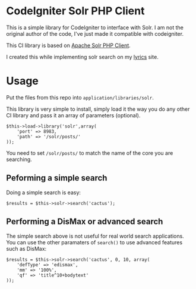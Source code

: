 CodeIgniter Solr PHP Client
===========================

This is a simple library for CodeIgniter to interface with Solr. I am not the original author of the code, I've just made it compatible with codeigniter.

This CI library is based on [Apache Solr PHP Client](https://code.google.com/p/solr-php-client/).

I created this while implementing solr search on my [lyrics](http://decoda.com) site.

Usage
=====

Put the files from this repo into `application/libraries/solr`.

This library is very simple to install, simply load it the way you do any other CI library and pass it an array of parameters (optional).

    $this->load->library('solr',array(
        'port' => 8983,
        'path' => '/solr/posts/'
    ));

You need to set `/solr/posts/` to match the name of the core you are searching.

Peforming a simple search
-------------------------
Doing a simple search is easy:

    $results = $this->solr->search('cactus');

Performing a DisMax or advanced search
--------------------------------------
The simple search above is not useful for real world search applications. You can use the other paramaters of `search()` to use advanced features such as DisMax:

    $results = $this->solr->search('cactus', 0, 10, array(
        'defType' => 'edismax',
        'mm' => '100%',
        'qf' => 'title^10+bodytext'
    ));
    

